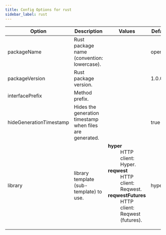 ```yaml
---
title: Config Options for rust
sidebar_label: rust
---
```


| Option | Description | Values | Default |
| ------ | ----------- | ------ | ------- |
|packageName|Rust package name (convention: lowercase).| |openapi|
|packageVersion|Rust package version.| |1.0.0|
|interfacePrefix|Method prefix.| ||
|hideGenerationTimestamp|Hides the generation timestamp when files are generated.| |true|
|library|library template (sub-template) to use.|<dl><dt>**hyper**</dt><dd>HTTP client: Hyper.</dd><dt>**reqwest**</dt><dd>HTTP client: Reqwest.</dd><dt>**reqwestFutures**</dt><dd>HTTP client: Reqwest (futures).</dd><dl>|hyper|
